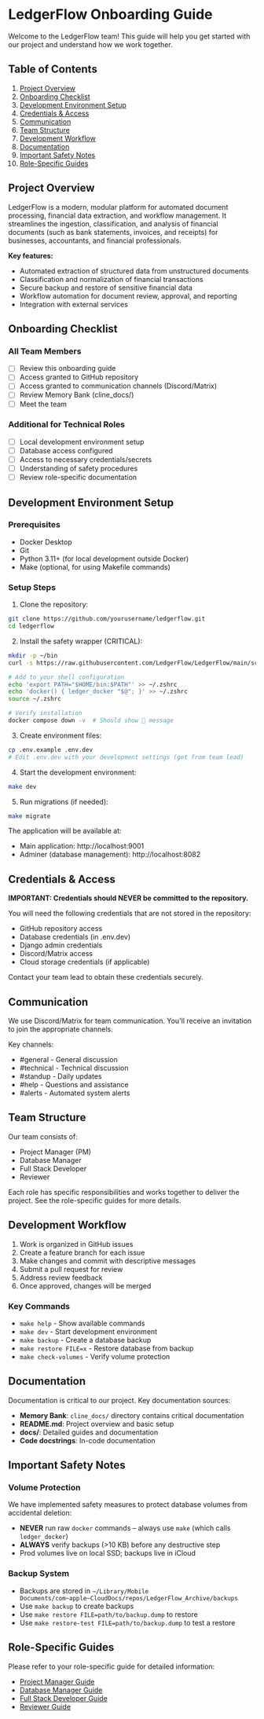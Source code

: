 # LedgerFlow Onboarding Guide

Welcome to the LedgerFlow team! This guide will help you get started with our project and understand how we work together. 

## Table of Contents

1. [Project Overview](#project-overview)
2. [Onboarding Checklist](#onboarding-checklist)
3. [Development Environment Setup](#development-environment-setup)
4. [Credentials & Access](#credentials--access)
5. [Communication](#communication)
6. [Team Structure](#team-structure)
7. [Development Workflow](#development-workflow)
8. [Documentation](#documentation)
9. [Important Safety Notes](#important-safety-notes)
10. [Role-Specific Guides](#role-specific-guides)

## Project Overview

LedgerFlow is a modern, modular platform for automated document processing, financial data extraction, and workflow management. It streamlines the ingestion, classification, and analysis of financial documents (such as bank statements, invoices, and receipts) for businesses, accountants, and financial professionals.

**Key features:**
- Automated extraction of structured data from unstructured documents
- Classification and normalization of financial transactions
- Secure backup and restore of sensitive financial data
- Workflow automation for document review, approval, and reporting
- Integration with external services

## Onboarding Checklist

### All Team Members
- [ ] Review this onboarding guide
- [ ] Access granted to GitHub repository
- [ ] Access granted to communication channels (Discord/Matrix)
- [ ] Review Memory Bank (cline_docs/)
- [ ] Meet the team

### Additional for Technical Roles
- [ ] Local development environment setup
- [ ] Database access configured
- [ ] Access to necessary credentials/secrets
- [ ] Understanding of safety procedures
- [ ] Review role-specific documentation

## Development Environment Setup

### Prerequisites
- Docker Desktop
- Git
- Python 3.11+ (for local development outside Docker)
- Make (optional, for using Makefile commands)

### Setup Steps

1. Clone the repository:
```bash
git clone https://github.com/yourusername/ledgerflow.git
cd ledgerflow
```

2. Install the safety wrapper (CRITICAL):
```bash
mkdir -p ~/bin
curl -s https://raw.githubusercontent.com/LedgerFlow/LedgerFlow/main/scripts/ledger_docker -o ~/bin/ledger_docker && chmod +x ~/bin/ledger_docker

# Add to your shell configuration
echo 'export PATH="$HOME/bin:$PATH"' >> ~/.zshrc
echo 'docker() { ledger_docker "$@"; }' >> ~/.zshrc
source ~/.zshrc

# Verify installation
docker compose down -v  # Should show 🚫 message
```

3. Create environment files:
```bash
cp .env.example .env.dev
# Edit .env.dev with your development settings (get from team lead)
```

4. Start the development environment:
```bash
make dev
```

5. Run migrations (if needed):
```bash
make migrate
```

The application will be available at:
- Main application: http://localhost:9001
- Adminer (database management): http://localhost:8082

## Credentials & Access

**IMPORTANT: Credentials should NEVER be committed to the repository.**

You will need the following credentials that are not stored in the repository:

- GitHub repository access
- Database credentials (in .env.dev)
- Django admin credentials
- Discord/Matrix access
- Cloud storage credentials (if applicable)

Contact your team lead to obtain these credentials securely.

## Communication

We use Discord/Matrix for team communication. You'll receive an invitation to join the appropriate channels.

Key channels:
- #general - General discussion
- #technical - Technical discussion
- #standup - Daily updates
- #help - Questions and assistance
- #alerts - Automated system alerts

## Team Structure

Our team consists of:
- Project Manager (PM)
- Database Manager
- Full Stack Developer
- Reviewer

Each role has specific responsibilities and works together to deliver the project. See the role-specific guides for more details.

## Development Workflow

1. Work is organized in GitHub issues
2. Create a feature branch for each issue
3. Make changes and commit with descriptive messages
4. Submit a pull request for review
5. Address review feedback
6. Once approved, changes will be merged

### Key Commands

- `make help` - Show available commands
- `make dev` - Start development environment
- `make backup` - Create a database backup
- `make restore FILE=x` - Restore database from backup
- `make check-volumes` - Verify volume protection

## Documentation

Documentation is critical to our project. Key documentation sources:

- **Memory Bank**: `cline_docs/` directory contains critical documentation
- **README.md**: Project overview and basic setup
- **docs/**: Detailed guides and documentation
- **Code docstrings**: In-code documentation

## Important Safety Notes

### Volume Protection

We have implemented safety measures to protect database volumes from accidental deletion:

- **NEVER** run raw `docker` commands – always use `make` (which calls `ledger_docker`)
- **ALWAYS** verify backups (>10 KB) before any destructive step
- Prod volumes live on local SSD; backups live in iCloud

### Backup System

- Backups are stored in `~/Library/Mobile Documents/com~apple~CloudDocs/repos/LedgerFlow_Archive/backups`
- Use `make backup` to create backups
- Use `make restore FILE=path/to/backup.dump` to restore
- Use `make restore-test FILE=path/to/backup.dump` to test a restore

## Role-Specific Guides

Please refer to your role-specific guide for detailed information:

- [Project Manager Guide](pm_guide.md)
- [Database Manager Guide](db_manager_guide.md)
- [Full Stack Developer Guide](full_stack_dev_guide.md)
- [Reviewer Guide](reviewer_guide.md) 